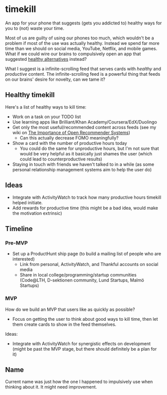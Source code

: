 # timekill

An app for your phone that suggests (gets you addicted to) healthy ways for you to (not) waste your time.

Most of us are guilty of using our phones too much, which wouldn't be a problem if most of the use was actually healthy. Instead we spend far more time than we should on social media, YouTube, Netflix, and mobile games. What if we could wire our brains to compulsively open an app that suggested [healthy alternatives](#healthy-timekill) instead?

What I suggest is a infinite-scrolling feed that serves cards with *healthy* and *productive* content. The infinite-scrolling feed is a powerful thing that feeds on our brains' desire for novelty, can we tame it?


## Healthy timekill

Here's a list of healthy ways to kill time:

 - Work on a task on your TODO list
 - Use learning apps like Brilliant/Khan Academy/Coursera/EdX/Duolingo
 - Get only the most useful/recommended content across feeds (see my wiki on [The Importance of Open Recommender Systems](https://erik.bjareholt.com/wiki/importance-of-open-recommendation-systems/))
   - Can this actually decrease FOMO meaningfully?
 - Show a card with the number of productive hours today
   - You could do the same for unproductive hours, but I'm not sure that would be very helpful as it basically just shames the user (which could lead to counterproductive results)
 - Staying in touch with friends we haven't talked to in a while (as some personal relationship management systems aim to help the user do)


## Ideas

 - Integrate with ActivityWatch to track how many productive hours timekill helped initiate.
 - Add rewards for productive time (this might be a bad idea, would make the motivation extrinsic)


## Timeline

### Pre-MVP

 - Set up a ProductHunt ship page (to build a mailing list of people who are interested)
   - Link from personal, ActivityWatch, and Thankful accounts on social media
   - Share in local college/programming/startup communities (Code@LTH, D-sektionen community, Lund Startups, Malmö Startups)


### MVP

How do we build an MVP that users like as quickly as possible?

 - Focus on getting the user to think about good ways to kill time, then let them create cards to show in the feed themselves.

Ideas:

 - Integrate with ActivityWatch for synergistic effects on development (might be past the MVP stage, but there should definitely be a plan for it)


## Name

Current name was just how the one I happened to impulsively use when thinking about it. It might need improvement.

